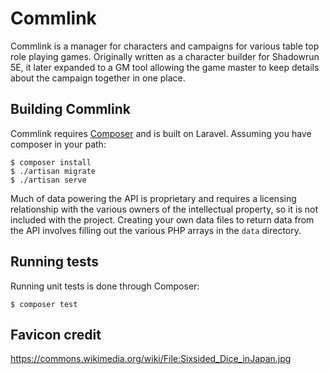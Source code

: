 # Commlink

Commlink is a manager for characters and campaigns for various table top role
playing games. Originally written as a character builder for Shadowrun 5E, it
later expanded to a GM tool allowing the game master to keep details about the
campaign together in one place.

## Building Commlink

Commlink requires [Composer](https://getcomposer.org) and is built on Laravel.
Assuming you have composer in your path:

```shell
$ composer install
$ ./artisan migrate
$ ./artisan serve
```

Much of data powering the API is proprietary and requires a licensing
relationship with the various owners of the intellectual property, so it is not
included with the project. Creating your own data files to return data from the
API involves filling out the various PHP arrays in the `data` directory.

## Running tests

Running unit tests is done through Composer:

```shell
$ composer test
```

## Favicon credit

https://commons.wikimedia.org/wiki/File:Sixsided_Dice_inJapan.jpg
